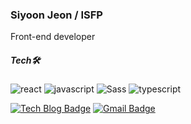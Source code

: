 <h3>Siyoon Jeon / ISFP</h3>

Front-end developer

  <h5>Tech🛠</h5>
  <div>

![react](https://img.shields.io/badge/-React-61DAFB?logo=react&logoColor=white&style=flat&style=flat-square) ![javascript](https://img.shields.io/badge/JavaScript-F7DF1E?logo=JavaScript&logoColor=white) ![Sass](https://img.shields.io/badge/-Sass-CC6699?style=flat&logo=Sass&logoColor=white)  ![typescript](https://img.shields.io/badge/-TypeScript-3178C6?style=flat&logo=TypeScript&logoColor=white) 	
<!-- ![nodejs](https://img.shields.io/badge/-Node.js-%23339933?logo=Node.js&logoColor=white) ![mysql](https://img.shields.io/badge/-mysql-%234479A1?logo=mysql&logoColor=white) ![Vue.js](https://img.shields.io/badge/-Vue.js-4FC08D?logo=Vue.js&logoColor=white)-->
  
[![Tech Blog Badge](http://img.shields.io/badge/-Tech%20blog-black?style=flat-square&logo=tistory&link=https://heycue.tstory.com/)](https://heycue.tistory.com/) [![Gmail Badge](https://img.shields.io/badge/Gmail-d14836?style=flat-square&logo=Gmail&logoColor=white&link=mailto:siyoonjeonn@gmail.com)](mailto:siyoonjeonn@gmail.com)
	
  </div>
